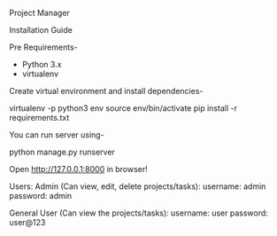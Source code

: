 Project Manager

Installation Guide

Pre Requirements-
- Python 3.x
- virtualenv

Create virtual environment and install dependencies-

virtualenv -p python3 env
source env/bin/activate
pip install -r requirements.txt

You can run server using-

python manage.py runserver


Open <http://127.0.0.1:8000> in browser!

Users:
Admin (Can view, edit, delete projects/tasks):
    username: admin
    password: admin

General User (Can view the projects/tasks):
    username: user
    password: user@123


